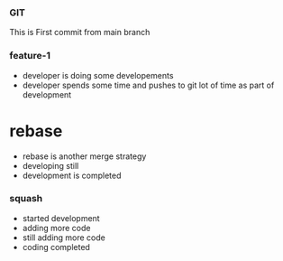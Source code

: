 ### GIT
This is First commit from main branch

### feature-1
* developer is doing some developements
* developer spends some time and pushes to git lot of time as part of development

# rebase
* rebase is another merge strategy
* developing still 
* development is completed

### squash
* started development
* adding more code
* still adding more code
* coding completed